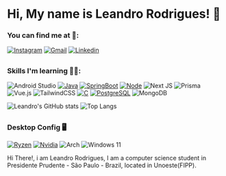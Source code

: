 # Hi, My name is Leandro Rodrigues! 👋

### You can find me at 🤳: 
[![Instagram](https://img.shields.io/badge/Instagram-000000?style=for-the-badge&logo=instagram&logoColor=EE1D52)](https://www.instagram.com/lleandro.rodrigzz/)
[![Gmail](https://img.shields.io/badge/Gmail-000000?style=for-the-badge&logo=gmail&logoColor=D14836)](mailto:leandromarcoscasse@gmail.com)
[![Linkedin](https://img.shields.io/badge/LinkedIn-0077B5?style=for-the-badge&logo=linkedin&logoColor=white)](www.linkedin.com/in/leandro-rodrigues-6173672a8)


##

### Skills I'm learning 🧑‍💻: 
![Android Studio](https://img.shields.io/badge/android%20studio-346ac1?style=for-the-badge&logo=android%20studio&logoColor=white)
[![Java](https://img.shields.io/badge/Java-ED8B00?style=for-the-badge&logo=openjdk&logoColor=white)]()
[![SpringBoot](https://img.shields.io/badge/Spring_Boot-43853D?style=for-the-badge&logo=spring&logoColor=white)]()
[![Node](https://img.shields.io/badge/Node-43853D?style=for-the-badge&logo=node.js&logoColor=white)]()
![Next JS](https://img.shields.io/badge/Next-black?style=for-the-badge&logo=next.js&logoColor=white)
![Prisma](https://img.shields.io/badge/Prisma-3982CE?style=for-the-badge&logo=Prisma&logoColor=white)
![Vue.js](https://img.shields.io/badge/vue-%2335495e.svg?style=for-the-badge&logo=vuedotjs&logoColor=%234FC08D)
![TailwindCSS](https://img.shields.io/badge/tailwindcss-%2338B2AC.svg?style=for-the-badge&logo=tailwind-css&logoColor=white)
[![C](https://img.shields.io/badge/C-00599C?style=for-the-badge&logo=c&logoColor=white)]()
[![PostgreSQL](https://img.shields.io/badge/PostgreSQL-316192?style=for-the-badge&logo=postgresql&logoColor=white)]()
![MongoDB](https://img.shields.io/badge/MongoDB-%234ea94b.svg?style=for-the-badge&logo=mongodb&logoColor=white)

![Leandro's GitHub stats](https://github-readme-stats.vercel.app/api?username=lleandroRodrigzz&show_icons=true&bg_color=0d1117&title_color=03fcb1&text_color=c9d1d9&icon_color=03fcb1&border_color=0095ff)
![Top Langs](https://github-readme-stats.vercel.app/api/top-langs/?username=lleandroRodrigzz&layout=donut&bg_color=0d1117&title_color=03fcb1&text_color=c9d1d9&icon_color=03fcb1&border_color=0095ff)

##

### Desktop Config 🖥️
[![Ryzen](https://img.shields.io/badge/AMD-Ryzen_5_5500-ED1C24?style=for-the-badge&logo=amd&logoColor=red)]()
[![Nvidia](https://img.shields.io/badge/NVIDIA-RTX_2060_SUPER-76B901?style=for-the-badge&logo=nvidia&logoColor=green)]()
![Arch](https://img.shields.io/badge/Arch%20Linux-1793D1?logo=arch-linux&logoColor=fff&style=for-the-badge)
![Windows 11](https://img.shields.io/badge/Windows%2011-%230079d5.svg?style=for-the-badge&logo=Windows%2011&logoColor=white)

Hi There!, i am Leandro Rodrigues, I am a computer science student in Presidente Prudente - São Paulo - Brazil, located in Unoeste(FIPP).
